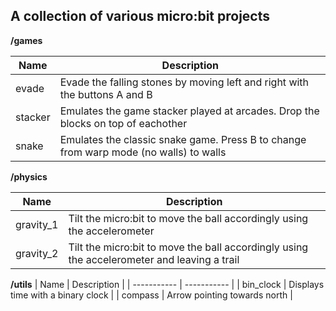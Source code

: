 
## A collection of various micro:bit projects

**/games**

| Name        | Description |
| ----------- | ----------- |
| evade       | Evade the falling stones by moving left and right with the buttons A and B |
| stacker     | Emulates the game stacker played at arcades. Drop the blocks on top of eachother |
| snake       | Emulates the classic snake game. Press B to change from warp mode (no walls) to walls |

**/physics**

| Name        | Description |
| ----------- | ----------- |
| gravity_1       | Tilt the micro:bit to move the ball accordingly using the accelerometer|
| gravity_2     | Tilt the micro:bit to move the ball accordingly using the accelerometer and leaving a trail |

**/utils**
| Name        | Description |
| ----------- | ----------- |
| bin_clock   | Displays time with a binary clock |
| compass     | Arrow pointing towards north |